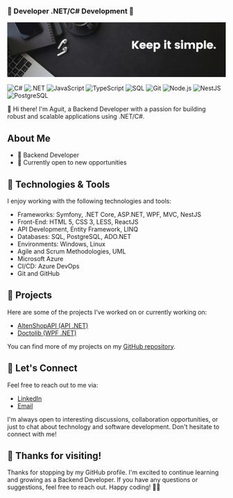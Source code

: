 ### 🌱 Developer .NET/C# Development 🌱

![Banner](/img/Banner.png "Banner")

![C#](https://img.shields.io/badge/-C%23-239120?style=for-the-badge&logo=c-sharp&logoColor=white)
![.NET](https://img.shields.io/badge/-.NET-512BD4?style=for-the-badge&logo=.net&logoColor=white)
![JavaScript](https://img.shields.io/badge/-JavaScript-F7DF1E?style=for-the-badge&logo=javascript&logoColor=black)
![TypeScript](https://img.shields.io/badge/-TypeScript-3178C6?style=for-the-badge&logo=typescript&logoColor=white)
![SQL](https://img.shields.io/badge/-SQL-4479A1?style=for-the-badge&logo=postgresql&logoColor=white)
![Git](https://img.shields.io/badge/-Git-F05032?style=for-the-badge&logo=git&logoColor=white)
![Node.js](https://img.shields.io/badge/-Node.js-339933?style=for-the-badge&logo=nodedotjs&logoColor=white)
![NestJS](https://img.shields.io/badge/-NestJS-E0234E?style=for-the-badge&logo=nestjs&logoColor=white)
![PostgreSQL](https://img.shields.io/badge/-PostgreSQL-4169E1?style=for-the-badge&logo=postgresql&logoColor=white)

👋 Hi there! I'm Aguit, a Backend Developer with a passion for building robust and scalable applications using .NET/C#.

## About Me

- 🌟 Backend Developer
- 💼 Currently open to new opportunities

## 🔧 Technologies & Tools

I enjoy working with the following technologies and tools:

- Frameworks: Symfony, .NET Core, ASP.NET, WPF, MVC, NestJS
- Front-End: HTML 5, CSS 3, LESS, ReactJS
- API Development, Entity Framework, LINQ
- Databases: SQL, PostgreSQL, ADO.NET
- Environments: Windows, Linux
- Agile and Scrum Methodologies, UML
- Microsoft Azure
- CI/CD: Azure DevOps
- Git and GitHub

## 🌱 Projects

Here are some of the projects I've worked on or currently working on:

- [AltenShopAPI (API .NET)](https://github.com/aguitinan/AltenShopAPI)
- [Doctolib (WPF .NET)](https://github.com/aguitinan/doctolib)
<!-- - [Incident Management (PHP)](https://github.com/aguitinan/incident-management) -->

You can find more of my projects on my [GitHub repository](https://github.com/aguitinan).

## 💬 Let's Connect

Feel free to reach out to me via:

- [LinkedIn](https://www.linkedin.com/in/aguitinan)
- [Email](mailto:aguit.inan@gmail.com)

I'm always open to interesting discussions, collaboration opportunities, or just to chat about technology and software development. Don't hesitate to connect with me!

## 🙏 Thanks for visiting!

Thanks for stopping by my GitHub profile. I'm excited to continue learning and growing as a Backend Developer. If you have any questions or suggestions, feel free to reach out. Happy coding! 👨‍💻

